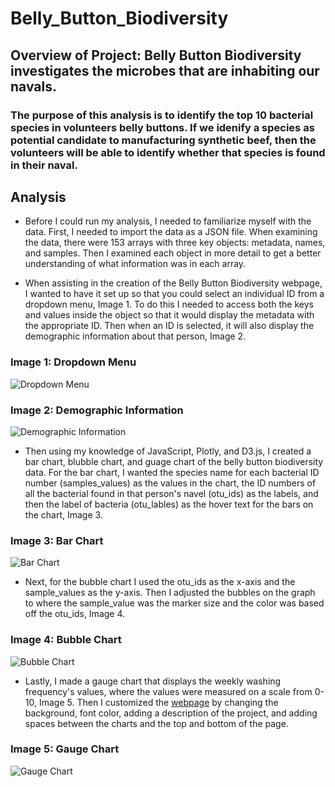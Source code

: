 # Belly_Button_Biodiversity

## Overview of Project: Belly Button Biodiversity investigates the microbes that are inhabiting our navals. 

### The purpose of this analysis is to identify the top 10 bacterial species in volunteers belly buttons. If we idenify a species as potential candidate to manufacturing synthetic beef, then the volunteers will be able to identify whether that species is found in their naval. 

## Analysis
- Before I could run my analysis, I needed to familiarize myself with the data. First, I needed to import the data as a JSON file. When examining the data, there were 153 arrays with three key objects: metadata, names, and samples. Then I examined each object in more detail to get a better understanding of what information was in each array.

- When assisting in the creation of the Belly Button Biodiversity webpage, I wanted to have it set up so that you could select an individual ID from a dropdown menu, Image 1. To do this I needed to access both the keys and values inside the object so that it would display the metadata with the appropriate ID. Then when an ID is selected, it will also display the demographic information about that person, Image 2.

### Image 1: Dropdown Menu
![Dropdown Menu](https://github.com/mrma2318/Belly_Button_Biodiversity/blob/dcef81368e9f8e36a2ce85b150aae151c308ccf6/images/Screen%20Shot%202022-11-22%20at%202.52.15%20PM.png)

### Image 2: Demographic Information
![Demographic Information](https://github.com/mrma2318/Belly_Button_Biodiversity/blob/dcef81368e9f8e36a2ce85b150aae151c308ccf6/images/Screen%20Shot%202022-11-22%20at%202.52.29%20PM.png)

- Then using my knowledge of JavaScript, Plotly, and D3.js, I created a bar chart, blubble chart, and guage chart of the belly button biodiversity data. For the bar chart, I wanted the species name for each bacterial ID number (samples_values) as the values in the chart, the ID numbers of all the bacterial found in that person's navel (otu_ids) as the labels, and then the label of bacteria (otu_lables) as the hover text for the bars on the chart, Image 3. 

### Image 3: Bar Chart
![Bar Chart](https://github.com/mrma2318/Belly_Button_Biodiversity/blob/dcef81368e9f8e36a2ce85b150aae151c308ccf6/images/bar_chart.png)

- Next, for the bubble chart I used the otu_ids as the x-axis and the  sample_values as the y-axis. Then I adjusted the bubbles on the graph to where the sample_value was the marker size and the color was based off the otu_ids, Image 4.

### Image 4: Bubble Chart
![Bubble Chart](https://github.com/mrma2318/Belly_Button_Biodiversity/blob/dcef81368e9f8e36a2ce85b150aae151c308ccf6/images/bubble_chart.png)

- Lastly, I made a gauge chart that displays the weekly washing frequency's values, where the values were measured on a scale from 0-10, Image 5. Then I customized the [webpage]() by changing the background, font color, adding a description of the project, and adding spaces between the charts and the top and bottom of the page. 

### Image 5: Gauge Chart
![Gauge Chart](https://github.com/mrma2318/Belly_Button_Biodiversity/blob/dcef81368e9f8e36a2ce85b150aae151c308ccf6/images/guage.png)